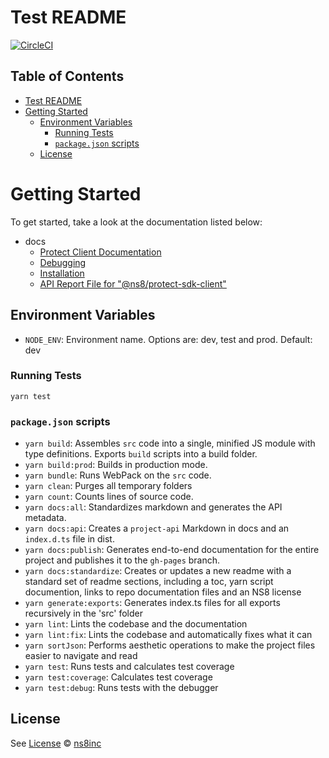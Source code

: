 # Test README

[![CircleCI](https://circleci.com/gh/ns8inc/protect-sdk-client.svg?style=svg&circle-token=91f2dda1fe4873ce83070a4dfa42edf0d3f20328)](https://app.circleci.com/pipelines/github/ns8inc/protect-sdk-client)

## Table of Contents

- [Test README](#test-readme)
- [Getting Started](#getting-started)
  - [Environment Variables](#environment-variables)
    - [Running Tests](#running-tests)
    - [`package.json` scripts](#packagejson-scripts)
  - [License](#license)

# Getting Started

To get started, take a look at the documentation listed below:

- docs
  - [Protect Client Documentation](docs/client.md)
  - [Debugging](docs/debugging.md)
  - [Installation](docs/installation.md)
  - [API Report File for "@ns8/protect-sdk-client"](docs/project-api.md)

## Environment Variables

- `NODE_ENV`: Environment name. Options are: dev, test and prod. Default: dev

### Running Tests

`yarn test`

### `package.json` scripts

- `yarn build`: Assembles `src` code into a single, minified JS module with type definitions. Exports `build` scripts into a build folder.
- `yarn build:prod`: Builds in production mode.
- `yarn bundle`: Runs WebPack on the `src` code.
- `yarn clean`: Purges all temporary folders
- `yarn count`: Counts lines of source code.
- `yarn docs:all`: Standardizes markdown and generates the API metadata.
- `yarn docs:api`: Creates a `project-api` Markdown in docs and an `index.d.ts` file in dist.
- `yarn docs:publish`: Generates end-to-end documentation for the entire project and publishes it to the `gh-pages` branch.
- `yarn docs:standardize`: Creates or updates a new readme with a standard set of readme sections, including a toc, yarn script documention, links to repo documentation files and an NS8 license
- `yarn generate:exports`: Generates index.ts files for all exports recursively in the 'src' folder
- `yarn lint`: Lints the codebase and the documentation
- `yarn lint:fix`: Lints the codebase and automatically fixes what it can
- `yarn sortJson`: Performs aesthetic operations to make the project files easier to navigate and read
- `yarn test`: Runs tests and calculates test coverage
- `yarn test:coverage`: Calculates test coverage
- `yarn test:debug`: Runs tests with the debugger

## License

See [License](./LICENSE)
© [ns8inc](https://ns8.com)

